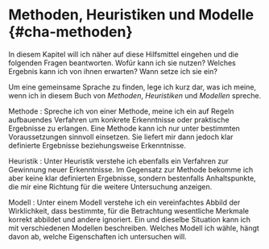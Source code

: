 # Methoden, Heuristiken und Modelle {#cha-methoden}

In diesem Kapitel will ich näher auf diese Hilfsmittel eingehen und die
folgenden Fragen beantworten.
Wofür kann ich sie nutzen?
Welches Ergebnis kann ich von ihnen erwarten?
Wann setze ich sie ein?

Um eine gemeinsame Sprache zu finden, lege ich kurz dar, was ich
meine, wenn ich in diesem Buch von *Methoden*, *Heuristiken* und *Modellen*
spreche.

Methode
: Spreche ich von einer Methode, meine ich ein auf Regeln aufbauendes
  Verfahren um konkrete Erkenntnisse oder praktische Ergebnisse zu erlangen.
  Eine Methode kann ich nur unter bestimmten Voraussetzungen sinnvoll einsetzen.
  Sie liefert mir dann jedoch klar definierte Ergebnisse beziehungsweise
  Erkenntnisse.

Heuristik
: Unter Heuristik verstehe ich ebenfalls ein Verfahren zur Gewinnung neuer
  Erkenntnisse.
  Im Gegensatz zur Methode bekomme ich aber keine klar definierten Ergebnisse,
  sondern bestenfalls Anhaltspunkte, die mir eine Richtung für die weitere
  Untersuchung anzeigen.

Modell
: Unter einem Modell verstehe ich ein vereinfachtes Abbild der
  Wirklichkeit, dass bestimmte, für die Betrachtung wesentliche Merkmale
  korrekt abbildet und andere ignoriert.
  Ein und dieselbe Situation kann ich mit verschiedenen Modellen beschreiben.
  Welches Modell ich wähle, hängt davon ab, welche Eigenschaften ich
  untersuchen will.

